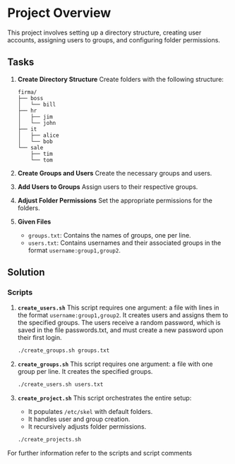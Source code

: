 # Project Overview

This project involves setting up a directory structure, creating user accounts, assigning users to groups, and configuring folder permissions.

## Tasks

1. **Create Directory Structure**
   Create folders with the following structure:
   ```plaintext
   firma/
   ├── boss
   │   └── bill
   ├── hr
   │   ├── jim
   │   └── john
   ├── it
   │   ├── alice
   │   └── bob
   └── sale
       ├── tim
       └── tom
   ```

2. **Create Groups and Users**
   Create the necessary groups and users.

3. **Add Users to Groups**
   Assign users to their respective groups.

4. **Adjust Folder Permissions**
   Set the appropriate permissions for the folders.

5. **Given Files**
   - `groups.txt`: Contains the names of groups, one per line.
   - `users.txt`: Contains usernames and their associated groups in the format `username:group1,group2`.

## Solution

### Scripts

1. **`create_users.sh`**
   This script requires one argument: a file with lines in the format `username:group1,group2`. It creates users and assigns them to the specified groups. The users receive a random password, which is saved in the file passwords.txt, and must create a new password upon their first login.
   ```bash
   ./create_groups.sh groups.txt
   ```

2. **`create_groups.sh`**
   This script requires one argument: a file with one group per line. It creates the specified groups.
   ```bash
   ./create_users.sh users.txt
   ```

3. **`create_project.sh`**
   This script orchestrates the entire setup:
   - It populates `/etc/skel` with default folders.
   - It handles user and group creation.
   - It recursively adjusts folder permissions.
   ```bash
   ./create_projects.sh
   ```

For further information refer to the scripts and script comments
